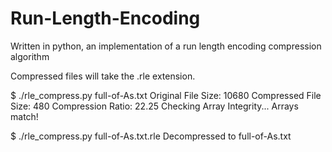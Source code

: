 # Run-Length-Encoding
Written in python, an implementation of a run length encoding compression algorithm

Compressed files will take the .rle extension.

$ ./rle_compress.py full-of-As.txt
Original File Size: 10680
Compressed File Size: 480
Compression Ratio: 22.25
Checking Array Integrity...
Arrays match!

$ ./rle_compress.py full-of-As.txt.rle
Decompressed to full-of-As.txt

